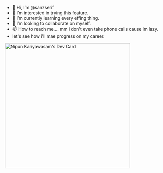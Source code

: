 - 👋 Hi, I’m @sanzserif
- 👀 I’m interested in trying this feature.
- 🌱 I’m currently learning every effing thing.
- 💞️ I’m looking to collaborate on myself.
- 📫 How to reach me.... mm i don't even take phone calls cause im lazy.
- let's see how i'll mae progress on my career.


<a href="https://app.daily.dev/nipunkariyawasam"><img src="https://api.daily.dev/devcards/506eb58a6ef347c9ac904f34eb3e6bc6.png?r=mol" width="400" alt="Nipun Kariyawasam's Dev Card"/></a>
<!---
sanzserif/sanzserif is a ✨ special ✨ repository because its `README.md` (this file) appears on your GitHub profile.
You can click the Preview link to take a look at your changes.
--->
